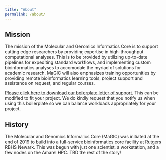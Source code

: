 ```yaml
---
title: "About"
permalink: /about/
---
```


## Mission
The mission of the Molecular and Genomics Informatics Core is to support cutting edge researchers by providing expertise in high-throughput computational analyses. This is to be provided by utilizing up-to-date pipelines for expediting standard workflows, and implementing custom bioinformatics analyses to accomodate the myriad of solutions for academic research. MaGIC will also emphasizes training opportunities by providing remote bioinformatics learning tools, project support and assistance on request, and regular courses. 

[Please click here to download our boilerplate letter of support.](/assets/downloads/boilerplate_letter_of_support.docx)
This can be modified to fit your project. We do kindly request that you notify us when using this boilerplate so we can balance workloads appropriately for your project. 

## History
The Molecular and Genomics Informatics Core (MaGIC) was initiated at the end of 2019 to build into a full-service bioinformatics core facility at Rutgers RBHS Newark. This was begun with just one scientist, a workstation, and a few nodes on the Amarel HPC. TBD the rest of the story!